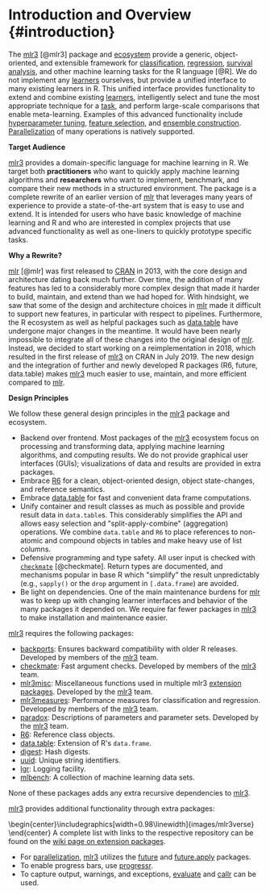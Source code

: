 # Introduction and Overview {#introduction}

The [mlr3](https://mlr3.mlr-org.com) [@mlr3] package and [ecosystem](https://github.com/mlr-org/mlr3/wiki/Extension-Packages) provide a generic, object-oriented, and extensible framework for [classification](#tasks), [regression](#tasks), [survival analysis](#survival), and other machine learning tasks for the R language [@R].
We do not implement any [learners](#learners) ourselves, but provide a unified interface to many existing learners in R.
This unified interface provides functionality to extend and combine existing [learners](#learners), intelligently select and tune the most appropriate technique for a [task](#tasks), and perform large-scale comparisons that enable meta-learning.
Examples of this advanced functionality include [hyperparameter tuning](#tuning), [feature selection](#fs), and [ensemble construction](#fs-ensemble). [Parallelization](#parallelization) of many operations is natively supported.

**Target Audience**

[mlr3](https://mlr3.mlr-org.com) provides a domain-specific language for machine learning in R.
We target both **practitioners** who want to quickly apply machine learning algorithms and **researchers** who want to implement, benchmark, and compare their new methods in a structured environment.
The package is a complete rewrite of an earlier version of [mlr](https://mlr.mlr-org.com) that leverages many years of experience to provide a state-of-the-art system that is easy to use and extend.
It is intended for users who have basic knowledge of machine learning and R and who are interested in complex projects that use advanced functionality as well as one-liners to quickly prototype specific tasks.

**Why a Rewrite?**

[mlr](https://mlr.mlr-org.com) [@mlr] was first released to [CRAN](https://cran.r-project.org) in 2013, with the core design and architecture dating back much further.
Over time, the addition of many features has led to a considerably more complex design that made it harder to build, maintain, and extend than we had hoped for.
With hindsight, we saw that some of the design and architecture choices in [mlr](https://mlr.mlr-org.com) made it difficult to support new features, in particular with respect to pipelines.
Furthermore, the R ecosystem as well as helpful packages such as [data.table](https://cran.r-project.org/package=data.table) have undergone major changes in the meantime.
It would have been nearly impossible to integrate all of these changes into the original design of [mlr](https://mlr.mlr-org.com).
Instead, we decided to start working on a reimplementation in 2018, which resulted in the first release of [mlr3](https://mlr3.mlr-org.com) on CRAN in July 2019.
The new design and the integration of further and newly developed R packages (R6, future, data.table) makes [mlr3](https://mlr3.mlr-org.com) much easier to use, maintain, and more efficient compared to [mlr](https://mlr.mlr-org.com).

**Design Principles**

We follow these general design principles in the [mlr3](https://mlr3.mlr-org.com) package and ecosystem.

* Backend over frontend.
  Most packages of the [mlr3](https://mlr3.mlr-org.com) ecosystem focus on processing and transforming data, applying machine learning algorithms, and computing results.
  We do not provide graphical user interfaces (GUIs); visualizations of data and results are provided in extra packages.
* Embrace [R6](https://cran.r-project.org/package=R6) for a clean, object-oriented design, object state-changes, and reference semantics.
* Embrace [data.table](https://cran.r-project.org/package=data.table) for fast and convenient data frame computations.
* Unify container and result classes as much as possible and provide result data in `data.table`s.
    This considerably simplifies the API and allows easy selection and "split-apply-combine" (aggregation) operations.
    We combine `data.table` and `R6` to place references to non-atomic and compound objects in tables and make heavy use of list columns.
* Defensive programming and type safety.
  All user input is checked with [`checkmate`](https://cran.r-project.org/package=checkmate) [@checkmate].
  Return types are documented, and mechanisms popular in base R which "simplify" the result unpredictably (e.g., `sapply()` or the `drop` argument in `[.data.frame`) are avoided.
* Be light on dependencies.
  One of the main maintenance burdens for [mlr](https://mlr.mlr-org.com) was to keep up with changing learner interfaces and behavior of the many packages it depended on.
  We require far fewer packages in [mlr3](https://mlr3.mlr-org.com) to make installation and maintenance easier.

[mlr3](https://mlr3.mlr-org.com) requires the following packages:

  * [backports](https://cran.r-project.org/package=backports):
    Ensures backward compatibility with older R releases. Developed by members of the [mlr3](https://mlr3.mlr-org.com) team.
  * [checkmate](https://cran.r-project.org/package=checkmate):
    Fast argument checks. Developed by members of the [mlr3](https://mlr3.mlr-org.com) team.
  * [mlr3misc](https://cran.r-project.org/package=mlr3misc):
    Miscellaneous functions used in multiple mlr3 [extension packages](https://github.com/mlr-org/mlr3/wiki/Extension-Packages).
    Developed by the [mlr3](https://mlr3.mlr-org.com) team.
  * [mlr3measures](https://cran.r-project.org/package=mlr3measures):
    Performance measures for classification and regression. Developed by members of the [mlr3](https://mlr3.mlr-org.com) team.
  * [paradox](https://cran.r-project.org/package=paradox):
    Descriptions of parameters and parameter sets. Developed by the [mlr3](https://mlr3.mlr-org.com) team.
  * [R6](https://cran.r-project.org/package=R6):
    Reference class objects.
  * [data.table](https://cran.r-project.org/package=data.table):
    Extension of R's `data.frame`.
  * [digest](https://cran.r-project.org/package=digest):
    Hash digests.
  * [uuid](https://cran.r-project.org/package=uuid):
    Unique string identifiers.
  * [lgr](https://cran.r-project.org/package=lgr):
    Logging facility.
  * [mlbench](https://cran.r-project.org/package=mlbench):
    A collection of machine learning data sets.

None of these packages adds any extra recursive dependencies to [mlr3](https://mlr3.mlr-org.com).

[mlr3](https://mlr3.mlr-org.com) provides additional functionality through extra packages:


\begin{center}\includegraphics[width=0.98\linewidth]{images/mlr3verse} \end{center}
A complete list with links to the respective repository can be found on the [wiki page on extension packages](https://github.com/mlr-org/mlr3/wiki/Extension-Packages).

* For [parallelization](#parallelization), [mlr3](https://mlr3.mlr-org.com) utilizes the [future](https://cran.r-project.org/package=future) and [future.apply](https://cran.r-project.org/package=future.apply) packages.
* To enable progress bars, use [progressr](https://cran.r-project.org/package=progressr).
* To capture output, warnings, and exceptions, [evaluate](https://cran.r-project.org/package=evaluate) and [callr](https://cran.r-project.org/package=callr) can be used.
